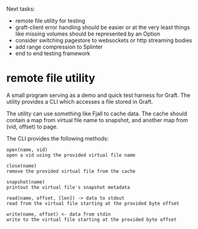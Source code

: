 Next tasks:
- remote file utility for testing
- graft-client error handling should be easier or at the very least things like missing volumes should be represented by an Option
- consider switching pagestore to websockets or http streaming bodies
- add range compression to Splinter
- end to end testing framework


# remote file utility

A small program serving as a demo and quick test harness for Graft. The utility provides a CLI which accesses a file stored in Graft.

The utility can use something like Fjall to cache data. The cache should contain a map from virtual file name to snapshot, and another map from (vid, offset) to page.

The CLI provides the following methods:

```
open(name, vid)
open a vid using the provided virtual file name

close(name)
remove the provided virtual file from the cache

snapshot(name)
printout the virtual file's snapshot metadata

read(name, offset, [len]) -> data to stdout
read from the virtual file starting at the provided byte offset

write(name, offset) <- data from stdin
write to the virtual file starting at the provided byte offset
```